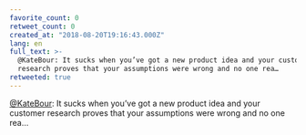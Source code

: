 ```yaml
---
favorite_count: 0
retweet_count: 0
created_at: "2018-08-20T19:16:43.000Z"
lang: en
full_text: >-
  @KateBour: It sucks when you’ve got a new product idea and your customer
  research proves that your assumptions were wrong and no one rea…
retweeted: true
---
```


[@KateBour](https://twitter.com/KateBour): It sucks when you’ve got a new
product idea and your customer research proves that your assumptions were wrong
and no one rea…
